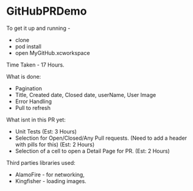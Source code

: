 # GitHubPRDemo

To get it up and running - 
- clone
- pod install
- open MyGitHub.xcworkspace

Time Taken - 17 Hours. 

What is done:
- Pagination
- Title, Created date, Closed date, userName, User Image
- Error Handling
- Pull to refresh

What isnt in this PR yet:
 - Unit Tests (Est: 3 Hours)
 - Selection for Open/Closed/Any Pull requests. (Need to add a header with pills for this) (Est: 2 Hours)
 - Selection of a cell to open a Detail Page for PR. (Est: 2 Hours)

Third parties libraries used: 
- AlamoFire - for networking,
- Kingfisher - loading images.
